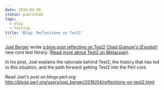 ```yaml
---
date: 2016-04-30
status: published
tags:
  - blog
  - testing
title: 'Blog: Reflections on Test2'
---
```


[Joel Berger](http://jberger.github.io) wrote [a blog post reflecting on
Test2](http://blogs.perl.org/users/joel_berger/2016/04/reflections-on-test2.html)
[Chad Granum's (Exodist)](https://github.com/exodist)
new core test library. ([Read more about Test2 on Metacpan](http://metacpan.org/pod/Test2)).

In his post, Joel explains the rationale behind Test2, the history that
has led to this situation, and the path forward getting Test2 into the
Perl core.

Read Joel's post on blogs.perl.org:
<http://blogs.perl.org/users/joel_berger/2016/04/reflections-on-test2.html>
